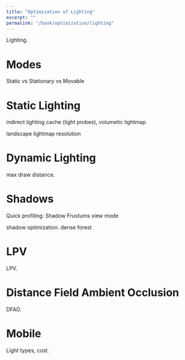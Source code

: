 ```yaml
---
title: "Optimization of Lighting"
excerpt: ""
permalink: "/book/optimization/lighting"
---
```


Lighting.

# Modes

Static vs Stationary vs Movable

# Static Lighting

indirect lighting cache (light probes), volumetic lightmap

landscape lightmap resolution

# Dynamic Lighting

max draw distance.

# Shadows

Quick profiling: Shadow Frustums view mode

shadow optimization. dense forest

# LPV

LPV.

# Distance Field Ambient Occlusion

DFAO.

# Mobile

Light types, cost.
